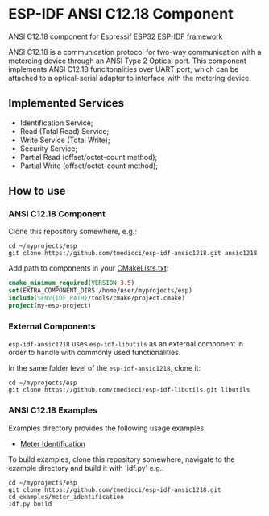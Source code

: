 # ESP-IDF ANSI C12.18 Component

ANSI C12.18 component for Espressif ESP32 [ESP-IDF framework](https://github.com/espressif/esp-idf)

ANSI C12.18 is a communication protocol for two-way communication with a metereing device through an ANSI Type 2 Optical port. This component implements ANSI C12.18 funcitonalities over UART port, which can be attached to a optical-serial adapter to interface with the metering device.

## Implemented Services

- Identification Service;
- Read (Total Read) Service;
- Write Service (Total Write);
- Security Service;
- Partial Read (offset/octet-count method);
- Partial Write (offset/octet-count method);

## How to use

### ANSI C12.18 Component

Clone this repository somewhere, e.g.:

```Shell
cd ~/myprojects/esp
git clone https://github.com/tmedicci/esp-idf-ansic1218.git ansic1218
```

Add path to components in your [CMakeLists.txt](https://docs.espressif.com/projects/esp-idf/en/latest/esp32/api-guides/build-system.html):

```CMake
cmake_minimum_required(VERSION 3.5)
set(EXTRA_COMPONENT_DIRS /home/user/myprojects/esp)
include($ENV{IDF_PATH}/tools/cmake/project.cmake)
project(my-esp-project)
```

### External Components
`esp-idf-ansic1218` uses `esp-idf-libutils` as an external component in order to handle with commonly used functionalities.

In the same folder level of the `esp-idf-ansic1218`, clone it:
```Shell
cd ~/myprojects/esp
git clone https://github.com/tmedicci/esp-idf-libutils.git libutils
```

### ANSI C12.18 Examples

Examples directory provides the following usage examples:
- [Meter Identification](examples/meter_identification/README.md)

To build examples, clone this repository somewhere, navigate to the example directory and build it with 'idf.py' e.g.:

```Shell
cd ~/myprojects/esp
git clone https://github.com/tmedicci/esp-idf-ansic1218.git
cd examples/meter_identification
idf.py build
```
